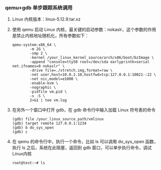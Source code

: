### qemu+gdb 单步跟踪系统调用

1. Linux 内核版本：linux-5.12.9.tar.xz

2. 使用 qemu 启动 Linux 内核，最关键的启动参数：nokaslr，这个参数的作用是禁止内核地址随机化，所有参数如下：

   ```
   qemu-system-x86_64 \
           -m 2G \
           -smp 2 \
           -kernel /your_linux_kernel_source/arch/x86/boot/bzImage \
           -append "console=ttyS0 root=/dev/sda earlyprintk=serial net.ifnames=0 nokaslr" \
           -drive file=./stretch.img,format=raw \
           -net user,host=10.0.2.10,hostfwd=tcp:127.0.0.1:10021-:22 \
           -net nic,model=e1000 \
           -enable-kvm \
           -nographic \
           -pidfile vm.pid \
           -s -S \
           2>&1 | tee vm.log
   ```

3. 在另外一个窗口中打开 gdb，在 gdb 命令行中输入加载 Linux 符号表的命令

   ```
   (gdb) file /your_linux_source_path/vmlinux
   (gdb) target remote 127.0.0.1:1234
   (gdb) b do_sys_open
   (gdb) c
   ```

4. 在 qemu 的命令行中，执行一个命令，比如 ls 可以调用 do_sys_open 函数，执行 ls 之后，系统在此阻塞，返回到 gdb 窗口，可以单步执行命令，调试Linux内核

   ```
   root@test:~# ls
   ```

   

